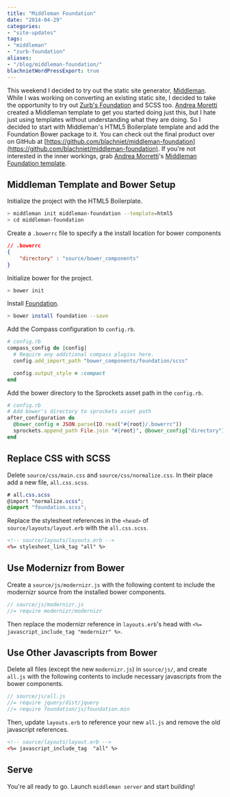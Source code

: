 ```yaml
---
title: "Middleman Foundation"
date: "2014-04-29"
categories:
- "site-updates"
tags:
- "middleman"
- "zurb-foundation"
aliases:
- "/blog/middleman-foundation/"
blachnietWordPressExport: true
---
```


This weekend I decided to try out the static site generator, [Middleman](http://middlemanapp.com/). While I was working on converting an existing static site, I decided to take the opportunity to try out [Zurb's Foundation](http://foundation.zurb.com/) and SCSS too. [Andrea Moretti](https://github.com/axyz) created a Middleman template to get you started doing just this, but I hate just using templates without understanding what they are doing. So I decided to start with Middleman's HTML5 Boilerplate template and add the Foundation Bower package to it. You can check out the final product over on GitHub at [https://github.com/blachniet/middleman-foundation](https://github.com/blachniet/middleman-foundation). If you're not interested in the inner workings, grab [Andrea Morretti](https://github.com/axyz)'s [Middleman Foundation template](https://github.com/axyz/middleman-zurb-foundation).

## Middleman Template and Bower Setup

Initialize the project with the HTML5 Boilerplate.

```sh
> middleman init middleman-foundation --template=html5
> cd middleman-foundation
```

Create a `.bowerrc` file to specify a the install location for bower components

```json
// .bowerrc
{
    "directory" : "source/bower_components"
}
```

Initialize bower for the project.

```sh
> bower init
```

Install [Foundation](http://foundation.zurb.com).

```sh
> bower install foundation --save
```

Add the Compass configuration to `config.rb`.

```ruby
# config.rb
compass_config do |config|
  # Require any additional compass plugins here.
  config.add_import_path "bower_components/foundation/scss"

  config.output_style = :compact
end
```

Add the bower directory to the Sprockets asset path in the `config.rb`.

```ruby
# config.rb
# Add bower's directory to sprockets asset path
after_configuration do
  @bower_config = JSON.parse(IO.read("#{root}/.bowerrc"))
  sprockets.append_path File.join "#{root}", @bower_config["directory"]
end
```

## Replace CSS with SCSS

Delete `source/css/main.css` and `source/css/normalize.css`. In their place add a new file, `all.css.scss`.

```scss
# all.css.scss
@import "normalize.scss";
@import "foundation.scss";
```

Replace the stylesheet references in the `<head>` of `source/layouts/layout.erb` with the `all.css.scss`.

```html
<!-- source/layouts/layouts.erb -->
<%= stylesheet_link_tag "all" %>
```

## Use Modernizr from Bower

Create a `source/js/modernizr.js` with the following content to include the modernizr source from the installed bower components.

```js
// source/js/modernizr.js
//= require modernizr/modernizr
```

Then replace the modernizr reference in `layouts.erb`'s head with `<%= javascript_include_tag "modernizr" %>`.

## Use Other Javascripts from Bower

Delete all files (except the new `modernizr.js`) in `source/js/`, and create `all.js` with the following contents to include necessary javascripts from the bower components.

```js
// source/js/all.js
//= require jquery/dist/jquery
//= require foundation/js/foundation.min
```

Then, update `layouts.erb` to reference your new `all.js` and remove the old javascript references.

```html
<!-- source/layouts/layout.erb -->
<%= javascript_include_tag  "all" %>
```

## Serve

You're all ready to go. Launch `middleman server` and start building!
